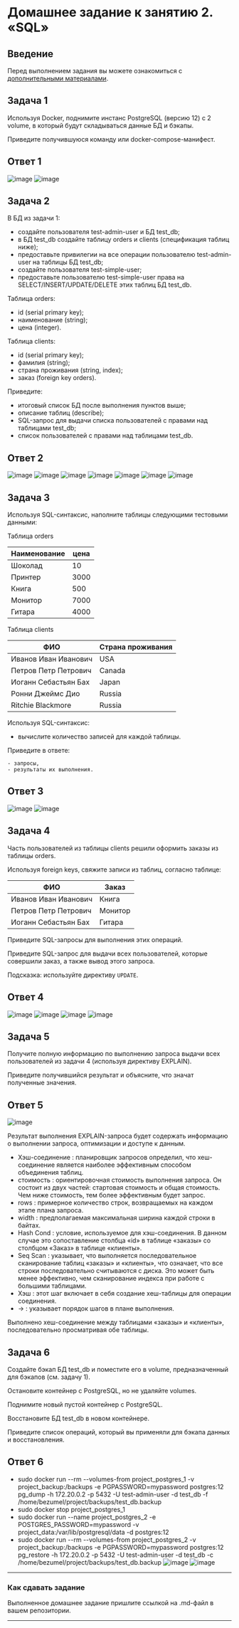 # Домашнее задание к занятию 2. «SQL»

## Введение

Перед выполнением задания вы можете ознакомиться с 
[дополнительными материалами](https://github.com/netology-code/virt-homeworks/blob/virt-11/additional/README.md).

## Задача 1

Используя Docker, поднимите инстанс PostgreSQL (версию 12) c 2 volume, 
в который будут складываться данные БД и бэкапы.

Приведите получившуюся команду или docker-compose-манифест.

## Ответ 1

![image](https://github.com/bezymel/bd-dev-homeworks/assets/129361495/427a47e0-37da-41a0-9cd3-18c1abe9fb19)
![image](https://github.com/bezymel/bd-dev-homeworks/assets/129361495/d157f020-d6fe-4284-a50c-74bc448206e4)


## Задача 2

В БД из задачи 1: 

- создайте пользователя test-admin-user и БД test_db;
- в БД test_db создайте таблицу orders и clients (спeцификация таблиц ниже);
- предоставьте привилегии на все операции пользователю test-admin-user на таблицы БД test_db;
- создайте пользователя test-simple-user;
- предоставьте пользователю test-simple-user права на SELECT/INSERT/UPDATE/DELETE этих таблиц БД test_db.

Таблица orders:

- id (serial primary key);
- наименование (string);
- цена (integer).

Таблица clients:

- id (serial primary key);
- фамилия (string);
- страна проживания (string, index);
- заказ (foreign key orders).

Приведите:

- итоговый список БД после выполнения пунктов выше;
- описание таблиц (describe);
- SQL-запрос для выдачи списка пользователей с правами над таблицами test_db;
- список пользователей с правами над таблицами test_db.

## Ответ 2

![image](https://github.com/bezymel/bd-dev-homeworks/assets/129361495/75ea5b71-b78a-4431-a9ab-422fa837e56c)
![image](https://github.com/bezymel/bd-dev-homeworks/assets/129361495/e1d3ac5f-26d8-4901-9631-296ca6d9b3a8)
![image](https://github.com/bezymel/bd-dev-homeworks/assets/129361495/2d3c0d75-7f32-4782-a69d-6d831047275c)
![image](https://github.com/bezymel/bd-dev-homeworks/assets/129361495/d305fc2c-da6b-4778-9a06-8d96418c9755)
![image](https://github.com/bezymel/bd-dev-homeworks/assets/129361495/dadec47e-6043-41b1-83df-9ebc9800850d)
![image](https://github.com/bezymel/bd-dev-homeworks/assets/129361495/2f7c62eb-3a27-4d68-9a63-7d8d825ccf21)
![image](https://github.com/bezymel/bd-dev-homeworks/assets/129361495/558e9f9d-f157-4bf1-b716-363f7985ef90)


## Задача 3

Используя SQL-синтаксис, наполните таблицы следующими тестовыми данными:

Таблица orders

|Наименование|цена|
|------------|----|
|Шоколад| 10 |
|Принтер| 3000 |
|Книга| 500 |
|Монитор| 7000|
|Гитара| 4000|

Таблица clients

|ФИО|Страна проживания|
|------------|----|
|Иванов Иван Иванович| USA |
|Петров Петр Петрович| Canada |
|Иоганн Себастьян Бах| Japan |
|Ронни Джеймс Дио| Russia|
|Ritchie Blackmore| Russia|

Используя SQL-синтаксис:
- вычислите количество записей для каждой таблицы.

Приведите в ответе:

    - запросы,
    - результаты их выполнения.

## Ответ 3

![image](https://github.com/bezymel/bd-dev-homeworks/assets/129361495/45576775-f057-4f39-83bb-ae67d55a1cff)
![image](https://github.com/bezymel/bd-dev-homeworks/assets/129361495/8f060d85-762f-46cf-9272-c4811060f83a)

## Задача 4

Часть пользователей из таблицы clients решили оформить заказы из таблицы orders.

Используя foreign keys, свяжите записи из таблиц, согласно таблице:

|ФИО|Заказ|
|------------|----|
|Иванов Иван Иванович| Книга |
|Петров Петр Петрович| Монитор |
|Иоганн Себастьян Бах| Гитара |

Приведите SQL-запросы для выполнения этих операций.

Приведите SQL-запрос для выдачи всех пользователей, которые совершили заказ, а также вывод этого запроса.
 
Подсказка: используйте директиву `UPDATE`.

## Ответ 4

![image](https://github.com/bezymel/bd-dev-homeworks/assets/129361495/3b4a3df9-6597-4a5c-9239-802e104f9336)
![image](https://github.com/bezymel/bd-dev-homeworks/assets/129361495/09673773-8a14-44a4-b3df-e643b6b0ea05)
![image](https://github.com/bezymel/bd-dev-homeworks/assets/129361495/46615f3e-c4b0-41f9-8b9d-4f29f75da576)
![image](https://github.com/bezymel/bd-dev-homeworks/assets/129361495/0385ca68-e32a-4a80-bc1e-deb5499b8f7e)


## Задача 5

Получите полную информацию по выполнению запроса выдачи всех пользователей из задачи 4 
(используя директиву EXPLAIN).

Приведите получившийся результат и объясните, что значат полученные значения.

## Ответ 5

![image](https://github.com/bezymel/bd-dev-homeworks/assets/129361495/38da7a2b-2381-40bf-a628-db5759126eeb)

Результат выполнения EXPLAIN-запроса будет содержать информацию о выполнении запроса, оптимизации и доступе к данным.
- Хэш-соединение : планировщик запросов определил, что хеш-соединение является наиболее эффективным способом объединения таблиц.
- стоимость : ориентировочная стоимость выполнения запроса. Он состоит из двух частей: стартовая стоимость и общая стоимость. Чем ниже стоимость, тем более эффективным будет запрос.
- rows : примерное количество строк, возвращаемых на каждом этапе плана запроса.
- width : предполагаемая максимальная ширина каждой строки в байтах.
- Hash Cond : условие, используемое для хэш-соединения. В данном случае это сопоставление столбца «id» в таблице «заказы» со столбцом «Заказ» в таблице «клиенты».
- Seq Scan : указывает, что выполняется последовательное сканирование таблиц «заказы» и «клиенты», что означает, что все строки последовательно считываются с диска. Это может быть менее эффективно, чем сканирование индекса при работе с большими таблицами.
- Хэш : этот шаг включает в себя создание хеш-таблицы для операции соединения.
- -> : указывает порядок шагов в плане выполнения.

Выполнено хеш-соединение между таблицами «заказы» и «клиенты», последовательно просматривая обе таблицы. 

## Задача 6

Создайте бэкап БД test_db и поместите его в volume, предназначенный для бэкапов (см. задачу 1).

Остановите контейнер с PostgreSQL, но не удаляйте volumes.

Поднимите новый пустой контейнер с PostgreSQL.

Восстановите БД test_db в новом контейнере.

Приведите список операций, который вы применяли для бэкапа данных и восстановления. 

## Ответ 6

* sudo docker run --rm --volumes-from project_postgres_1 -v project_backup:/backups -e PGPASSWORD=mypassword  postgres:12 pg_dump -h 172.20.0.2 -p 5432 -U test-admin-user -d test_db -f /home/bezumel/project/backups/test_db.backup
* sudo docker stop project_postgres_1
* sudo docker run --name project_postgres_2 -e POSTGRES_PASSWORD=mypassword -v project_data:/var/lib/postgresql/data -d postgres:12
* sudo docker run --rm --volumes-from project_postgres_2 -v project_backup:/backups -e PGPASSWORD=mypassword postgres:12 pg_restore -h 172.20.0.2 -p 5432 -U test-admin-user -d test_db -c /home/bezumel/project/backups/test_db.backup
![image](https://github.com/bezymel/bd-dev-homeworks/assets/129361495/0403cf0c-745f-4044-a124-06d0d6bb59df)
![image](https://github.com/bezymel/bd-dev-homeworks/assets/129361495/f1c8c970-c59a-4ddd-acd9-3cf97162e587)

---

### Как cдавать задание

Выполненное домашнее задание пришлите ссылкой на .md-файл в вашем репозитории.

---

